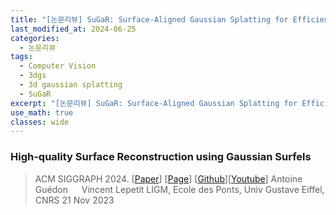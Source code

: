 ```yaml
---
title: "[논문리뷰] SuGaR: Surface-Aligned Gaussian Splatting for Efficient 3D Mesh Reconstruction and High-Quality Mesh Rendering"
last_modified_at: 2024-06-25
categories:
  - 논문리뷰
tags:
  - Computer Vision
  - 3dgs
  - 3d gaussian splatting
  - SuGaR
excerpt: "[논문리뷰] SuGaR: Surface-Aligned Gaussian Splatting for Efficient 3D Mesh Reconstruction and High-Quality Mesh Rendering"
use_math: true
classes: wide
---
```


### High-quality Surface Reconstruction using Gaussian Surfels
> ACM SIGGRAPH 2024. [[Paper](https://arxiv.org/abs/2311.12775)] [[Page](https://anttwo.github.io/sugar/)] [[Github](https://github.com/Anttwo/SuGaR)][[Youtube](https://www.youtube.com/watch?v=Ci0mgiQ8JgU)]
> Antoine Guédon   Vincent Lepetit
> LIGM, Ecole des Ponts, Univ Gustave Eiffel, CNRS
> 21 Nov 2023



